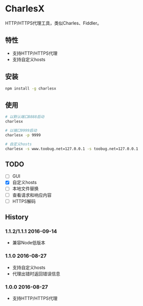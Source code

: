 # CharlesX

HTTP/HTTPS代理工具，类似Charles、Fiddler。

## 特性

- 支持HTTP/HTTPS代理
- 支持自定义hosts

## 安装

```sh
npm install -g charlesx
```

## 使用

```sh
# 以默认端口8888启动
charlesx

# 以端口9999启动
charlesx -p 9999

# 自定义hosts
charlesx -s www.toobug.net=127.0.0.1 -s toobug.net=127.0.0.1
```


## TODO

- [ ] GUI
- [x] 自定义hosts
- [ ] 本地文件替换
- [ ] 查看请求和响应内容
- [ ] HTTPS解码

## History

### 1.1.2/1.1.1 2016-09-14

- 兼容Node低版本

### 1.1.0 2016-08-27

- 支持自定义hosts
- 代理出错时返回错误信息

### 1.0.0 2016-08-27

- 支持HTTP/HTTPS代理